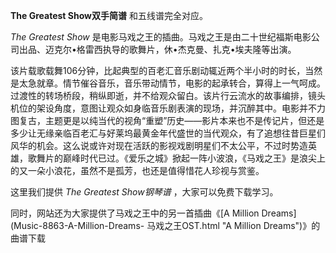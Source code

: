 

**The Greatest Show双手简谱** 和五线谱完全对应。

_The Greatest Show_
是电影马戏之王的插曲。马戏之王是由二十世纪福斯电影公司出品、迈克尔•格雷西执导的歌舞片，休•杰克曼、扎克•埃夫隆等出演。

该片载歌载舞106分钟，比起典型的百老汇音乐剧动辄近两个半小时的时长，当然是太急就章。情节催谷音乐，音乐带动情节，电影的起承转合，算得上一气呵成。过渡性的转场桥段，稍纵即逝，并不给观众留白。该片行云流水的故事编排，镜头机位的架设角度，意图让观众如身临音乐剧表演的现场，并沉醉其中。电影并不力图复古，主题更是以纯当代的视角“重塑”历史——影片本来也不是传记片，但还是多少让无缘亲临百老汇与好莱坞最黄金年代盛世的当代观众，有了追想往昔巨星们风华的机会。这么说或许对现在活跃的影视戏剧明星们不太公平，不过时势造英雄，歌舞片的巅峰时代已过。《爱乐之城》掀起一阵小波浪，《马戏之王》是浪尖上的又一朵小浪花，虽然不是孤芳，也还是值得惜花人珍视与赏鉴。

这里我们提供 _The Greatest Show钢琴谱_ ，大家可以免费下载学习。

同时，网站还为大家提供了马戏之王中的另一首插曲《[A Million Dreams](Music-8863-A-Million-Dreams-
马戏之王OST.html "A Million Dreams")》的曲谱下载

